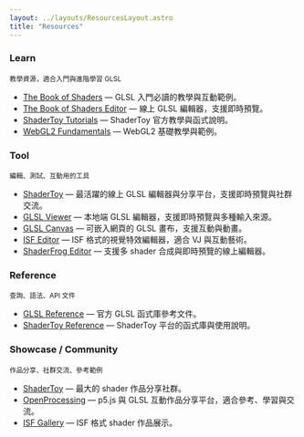 ```yaml
---
layout: ../layouts/ResourcesLayout.astro
title: "Resources"
---
```


### Learn

<small>教學資源，適合入門與進階學習 GLSL</small>

* [The Book of Shaders](https://thebookofshaders.com) — GLSL 入門必讀的教學與互動範例。
* [The Book of Shaders Editor](http://editor.thebookofshaders.com/) — 線上 GLSL 編輯器，支援即時預覽。
* [ShaderToy Tutorials](https://www.shadertoy.com/howto) — ShaderToy 官方教學與函式說明。
* [WebGL2 Fundamentals](https://webgl2fundamentals.org/) — WebGL2 基礎教學與範例。

### Tool

<small>編輯、測試、互動用的工具</small>

* [ShaderToy](https://www.shadertoy.com/) — 最活躍的線上 GLSL 編輯器與分享平台，支援即時預覽與社群交流。
* [GLSL Viewer](https://github.com/patriciogonzalezvivo/glslViewer) — 本地端 GLSL 編輯器，支援即時預覽與多種輸入來源。
* [GLSL Canvas](https://github.com/patriciogonzalezvivo/glslCanvas) — 可嵌入網頁的 GLSL 畫布，支援互動與動畫。
* [ISF Editor](https://editor.isf.video/) — ISF 格式的視覺特效編輯器，適合 VJ 與互動藝術。
* [ShaderFrog Editor](https://shaderfrog.com/app/editor) — 支援多 shader 合成與即時預覽的線上編輯器。

### Reference

<small>查詢、語法、API 文件</small>

* [GLSL Reference](https://www.khronos.org/registry/OpenGL-Refpages/gl4/) — 官方 GLSL 函式庫參考文件。
* [ShaderToy Reference](https://www.shadertoy.com/howto) — ShaderToy 平台的函式庫與使用說明。

### Showcase / Community

<small>作品分享、社群交流、參考範例</small>

* [ShaderToy](https://www.shadertoy.com/) — 最大的 shader 作品分享社群。
* [OpenProcessing](https://www.openprocessing.org/) — p5.js 與 GLSL 互動作品分享平台，適合參考、學習與交流。
* [ISF Gallery](https://www.interactiveshaderformat.com/gallery) — ISF 格式 shader 作品展示。